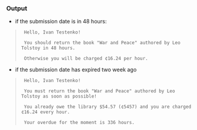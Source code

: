 ### Output

* if the submission date is in 48 hours:

>      Hello, Ivan Testenko!
>
>      You should return the book "War and Peace" authored by Leo Tolstoy in 48 hours.
>
>      Otherwise you will be charged ¢16.24 per hour.


* if the submission date has expired two week ago

>      Hello, Ivan Testenko!
>
>      You must return the book "War and Peace" authored by Leo Tolstoy as soon as possible!
>
>      You already owe the library $54.57 (¢5457) and you are charged ¢16.24 every hour.
>
>      Your overdue for the moment is 336 hours.

